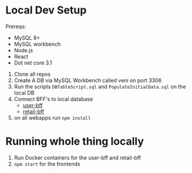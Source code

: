# Local Dev Setup

Prereqs:
 * MySQL 8+
 * MySQL workbench
 * Node.js
 * React
 * Dot net core 3.1

1. Clone all repos
2. Create A DB via MySQL Workbench called veni on port 3306
3. Run the scripts ```DBTableScript.sql``` and ```PopulateInitialData.sql``` on the local DB
4. Connect BFF's to local database
    - [user-bff](https://github.com/veni-nz/user-bff/blob/master/code/Services/DBContext.cs#L15)
    - [retail-bff ](https://github.com/veni-nz/retail-bff/blob/master/code/Services/DBContext.cs#L15)
5. on all webapps run ```npm install``` 

# Running whole thing locally

1. Run Docker containers for the user-bff and retail-bff
2. ```npm start``` for the frontends